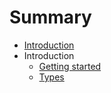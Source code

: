 # Summary

* [Introduction](README.md)
* Introduction
   * [Getting started](Introduction/getting_started.md)
   * [Types](types.md)

